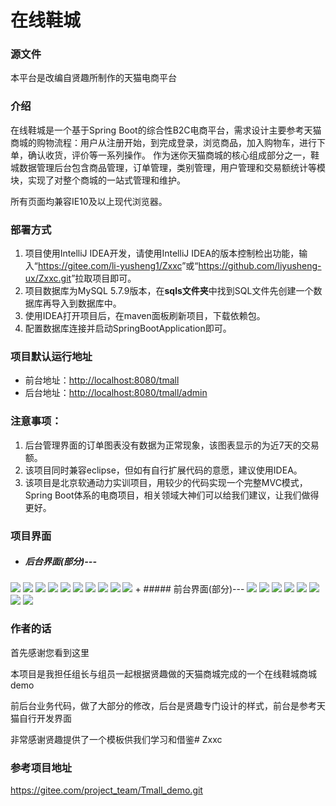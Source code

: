 # 在线鞋城
### 源文件
本平台是改编自贤趣所制作的天猫电商平台
### 介绍
在线鞋城是一个基于Spring Boot的综合性B2C电商平台，需求设计主要参考天猫商城的购物流程：用户从注册开始，到完成登录，浏览商品，加入购物车，进行下单，确认收货，评价等一系列操作。
作为迷你天猫商城的核心组成部分之一，鞋城数据管理后台包含商品管理，订单管理，类别管理，用户管理和交易额统计等模块，实现了对整个商城的一站式管理和维护。

所有页面均兼容IE10及以上现代浏览器。

### 部署方式
1. 项目使用IntelliJ IDEA开发，请使用IntelliJ IDEA的版本控制检出功能，输入“<https://gitee.com/li-yusheng1/Zxxc>”或“<https://github.com/liyusheng-ux/Zxxc.git>”拉取项目即可。
2. 项目数据库为MySQL 5.7.9版本，在**sqls文件夹**中找到SQL文件先创建一个数据库再导入到数据库中。
3. 使用IDEA打开项目后，在maven面板刷新项目，下载依赖包。
4. 配置数据库连接并启动SpringBootApplication即可。

### 项目默认运行地址
+ 前台地址：<http://localhost:8080/tmall>
+ 后台地址：<http://localhost:8080/tmall/admin>

### 注意事项：
1. 后台管理界面的订单图表没有数据为正常现象，该图表显示的为近7天的交易额。
2. 该项目同时兼容eclipse，但如有自行扩展代码的意愿，建议使用IDEA。
3. 该项目是北京软通动力实训项目，用较少的代码实现一个完整MVC模式，Spring Boot体系的电商项目，相关领域大神们可以给我们建议，让我们做得更好。

### 项目界面
+ ##### 后台界面(部分)---
<img src="screenshot/admin/主页.jpg">
<img src="screenshot/admin/所有产品.jpg">
<img src="screenshot/admin/产品详情.jpg">
<img src="screenshot/admin/产品分类.jpg">
<img src="screenshot/admin/分类详情.jpg">
<img src="screenshot/admin/用户管理.jpg">
<img src="screenshot/admin/用户详情.jpg">
<img src="screenshot/admin/订单列表.jpg">
<img src="screenshot/admin/订单详情.jpg">
<img src="screenshot/admin/我的账户.jpg">
+ ##### 前台界面(部分)---
<img src="screenshot/fore/登陆页面.jpg">
<img src="screenshot/fore/首页.jpg">
<img src="screenshot/fore/产品详情.jpg">
<img src="screenshot/fore/下单页面.jpg">
<img src="screenshot/fore/订单页面.jpg">
<img src="screenshot/fore/确认收货.jpg">
<img src="screenshot/fore/产品列表.jpg">
<img src="screenshot/fore/购物车.jpg">

### 作者的话

首先感谢您看到这里

本项目是我担任组长与组员一起根据贤趣做的天猫商城完成的一个在线鞋城商城demo

前后台业务代码，做了大部分的修改，后台是贤趣专门设计的样式，前台是参考天猫自行开发界面

非常感谢贤趣提供了一个模板供我们学习和借鉴# Zxxc


### 参考项目地址
https://gitee.com/project_team/Tmall_demo.git